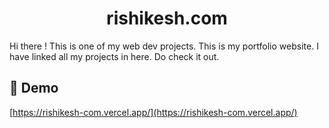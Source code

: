 <h1 align="center" id="title">rishikesh.com</h1>

<p id="description">Hi there ! This is one of my web dev projects. This is my portfolio website. I have linked all my projects in here. Do check it out.</p>

<h2>🚀 Demo</h2>

[https://rishikesh-com.vercel.app/](https://rishikesh-com.vercel.app/)